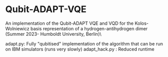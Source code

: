 # Qubit-ADAPT-VQE
An implementation of the Qubit-ADAPT VQE and VQD for the Kolos-Wolniewicz basis representation of a hydrogen-antihydrogen dimer (Summer 2023- Humboldt University, Berlin)\

adapt.py: Fully "qubitised" implementation of the algorithm that can be run on IBM simulators (runs very slowly)
adapt_hack.py : Reduced runtime

